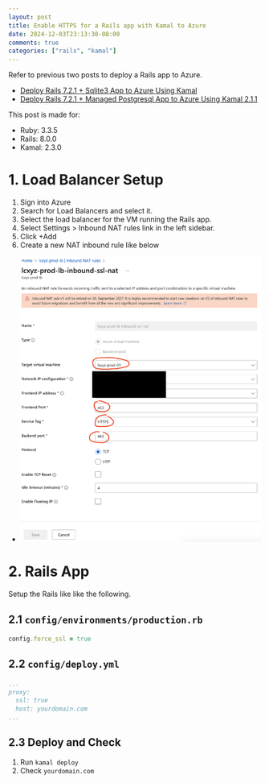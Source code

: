 ```yaml
---
layout: post
title: Enable HTTPS for a Rails app with Kamal to Azure
date: 2024-12-03T23:13:30-08:00
comments: true
categories: ["rails", "kamal"]
---
```


Refer to previous two posts to deploy a Rails app to Azure.

- [Deploy Rails 7.2.1 + Sqlite3 App to Azure Using Kamal](https://blog.jasonkim.ca/post/deploy-rails-721-sqlite3-app-to-azure-using-kamal)
- [Deploy Rails 7.2.1 + Managed Postgresql App to Azure Using Kamal 2.1.1](https://blog.jasonkim.ca/post/deploy-rails-721-managed-postgresql-app-to-azure-using-kamal-211)

This post is made for:

- Ruby: 3.3.5
- Rails: 8.0.0
- Kamal: 2.3.0 

# 1. Load Balancer Setup

1. Sign into Azure
2. Search for Load Balancers and select it.
3. Select the load balancer for the VM running the Rails app.
4. Select Settings > Inbound NAT rules link in the left sidebar.
5. Click +Add
6. Create a new NAT inbound rule like below
  - ![](/public/images/2024/12/3/lb-nat-inbound.png)

# 2. Rails App

Setup the Rails like like the following.

## 2.1 `config/environments/production.rb`

```ruby
config.force_ssl = true
```

## 2.2 `config/deploy.yml`

```yaml
...
proxy:
  ssl: true
  host: yourdomain.com
...
```

## 2.3 Deploy and Check

1. Run `kamal deploy`
2. Check `yourdomain.com`